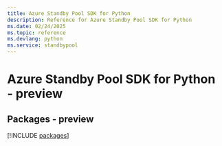 ```yaml
---
title: Azure Standby Pool SDK for Python
description: Reference for Azure Standby Pool SDK for Python
ms.date: 02/24/2025
ms.topic: reference
ms.devlang: python
ms.service: standbypool
---
```

# Azure Standby Pool SDK for Python - preview
## Packages - preview
[!INCLUDE [packages](standby-pool-index.md)]